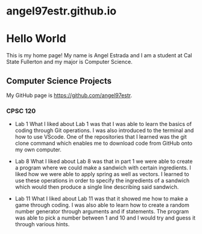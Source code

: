 # angel97estr.github.io
# Hello World

This is my home page! My name is Angel Estrada and I am a student at Cal State Fullerton and my major is Computer Science.

## Computer Science Projects

My GitHub page is https://github.com/angel97estr.

### CPSC 120

* Lab 1
    What I liked about Lab 1 was that I was able to learn the basics of coding through Git operations. I was also introduced to the terminal and how to use VScode. One of the repositories that I learned was the git clone command which enables me to download code from GitHub onto my own computer.

* Lab 8
    What I liked about Lab 8 was that in part 1 we were able to create a program where we could make a sandwich with certain ingredients. I liked how we were able to apply spring as well as vectors. I learned to use these operations in order to specify the ingredients of a sandwich which would then produce a single line describing said sandwich.

* Lab 11
    What I liked about Lab 11 was that it showed me how to make a game through coding. I was also able to learn how to create a random number generator through arguments and if statements. The program was able to pick a number between 1 and 10 and I would try and guess it through various hints.
